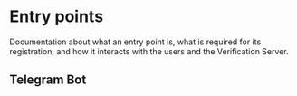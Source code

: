 # Entry points
Documentation about what an entry point is, what is required for its registration, and how it interacts with the users and the Verification Server.

## Telegram Bot